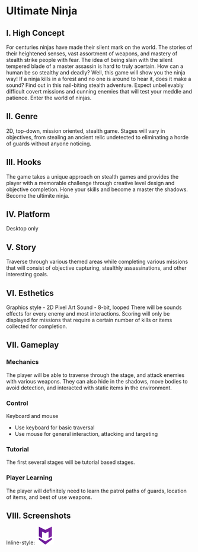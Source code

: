 # Ultimate Ninja

## I. High Concept
For centuries ninjas have made their silent mark on the world. The stories of their heightened senses, vast assortment of weapons, and mastery of stealth strike people with fear. The idea of being slain with the silent tempered blade of a master assassin is hard to truly acertain. How can a human be so stealthy and deadly? Well, this game will show you the ninja way!
If a ninja kills in a forest and no one is around to hear it, does it make a sound? Find out in this nail-biting stealth adventure. Expect unbelievably difficult covert missions and cunning enemies that will test your meddle and patience. 
Enter the world of ninjas.

## II. Genre
2D, top-down, mission oriented, stealth game. Stages will vary in objectives, from stealing an ancient relic undetected to eliminating a horde of guards without anyone noticing.

## III. Hooks
The game takes a unique approach on stealth games and provides the player with a memorable challenge through creative level design and objective completion. Hone your skills and become a master the shadows. Become the ultimite ninja. 

## IV. Platform
Desktop only

## V. Story
Traverse through various themed areas while completing various missions that will consist of objective capturing, stealthly assassinations, and other interesting goals.

## VI. Esthetics
Graphics style - 2D Pixel Art
Sound - 8-bit, looped
There will be sounds effects for every enemy and most interactions. Scoring will only be displayed for missions that require a certain number of kills or items collected for completion.

## VII. Gameplay
### Mechanics
The player will be able to traverse through the stage, and attack enemies with various weapons. They can also hide in the shadows, move bodies to avoid detection, and interacted with static items in the environment.
### Control
Keyboard and mouse
- Use keyboard for basic traversal
- Use mouse for general interaction, attacking and targeting
### Tutorial
The first several stages will be tutorial based stages.
### Player Learning
The player will definitely need to learn the patrol paths of guards, location of items, and best of use weapons.

## VIII. Screenshots
Inline-style: 
![alt text](https://github.com/adam-p/markdown-here/raw/master/src/common/images/icon48.png "Logo Title Text 1")

